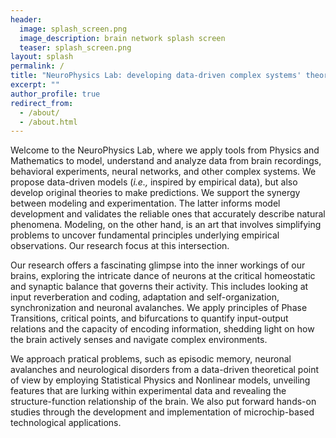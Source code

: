 ```yaml
---
header:
  image: splash_screen.png
  image_description: brain network splash screen
  teaser: splash_screen.png
layout: splash
permalink: /
title: "NeuroPhysics Lab: developing data-driven complex systems' theories"
excerpt: ""
author_profile: true
redirect_from: 
  - /about/
  - /about.html
---
```


<!--
Últimas atualizações
=====
<hr />
-->

Welcome to the NeuroPhysics Lab, where we apply tools from Physics and Mathematics to model, understand and analyze data from brain recordings, behavioral experiments, neural networks, and other complex systems. We propose data-driven models (_i.e.,_ inspired by empirical data), but also develop original theories to make predictions. We support the synergy between modeling and experimentation. The latter informs model development and validates the reliable ones that accurately describe natural phenomena. Modeling, on the other hand, is an art that involves simplifying problems to uncover fundamental principles underlying empirical observations. Our research focus at this intersection.

Our research offers a fascinating glimpse into the inner workings of our brains, exploring the intricate dance of neurons at the critical homeostatic and synaptic balance that governs their activity. This includes looking at input reverberation and coding, adaptation and self-organization, synchronization and neuronal avalanches. We apply principles of Phase Transitions, critical points, and bifurcations to quantify input-output relations and the capacity of encoding information, shedding light on how the brain actively senses and navigate complex environments.

We approach pratical problems, such as episodic memory, neuronal avalanches and neurological disorders from a data-driven theoretical point of view by employing Statistical Physics and Nonlinear models, unveiling features that are lurking within experimental data and revealing the structure-function relationship of the brain. We also put forward hands-on studies through the development and implementation of microchip-based technological applications.
